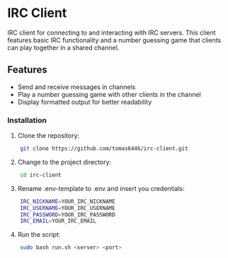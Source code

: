 # IRC Client

IRC client for connecting to and interacting with IRC servers. 
This client features basic IRC functionality and a number guessing game that clients can play together in a shared channel.

## Features

- Send and receive messages in channels
- Play a number guessing game with other clients in the channel
- Display formatted output for better readability

### Installation

1. Clone the repository:
```bash
    git clone https://github.com/tomas6446/irc-client.git
```
2. Change to the project directory:
```bash
    cd irc-client
```
3. Rename .env-template to .env and insert you credentials:
```bash
    IRC_NICKNAME=YOUR_IRC_NICKNAME
    IRC_USERNAME=YOUR_IRC_USERNAME
    IRC_PASSWORD=YOUR_IRC_PASSWORD
    IRC_EMAIL=YOUR_IRC_EMAIL
```
4. Run the script:
```bash
    sudo bash run.sh <server> <port>
```



